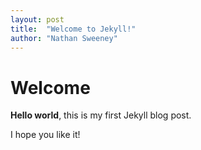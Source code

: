 ```yaml
---
layout: post
title:  "Welcome to Jekyll!"
author: "Nathan Sweeney"
---
```


# Welcome

**Hello world**, this is my first Jekyll blog post.

I hope you like it!